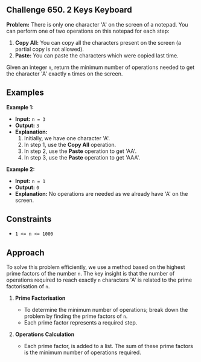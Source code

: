 ## Challenge 650. 2 Keys Keyboard

**Problem:** There is only one character 'A' on the screen of a notepad. You can perform one of two operations on this notepad for each step:

1. **Copy All:** You can copy all the characters present on the screen (a partial copy is not allowed).
2. **Paste:** You can paste the characters which were copied last time.

Given an integer `n`, return the minimum number of operations needed to get the character 'A' exactly `n` times on the screen.

## Examples

**Example 1:**

- **Input:** `n = 3`
- **Output:** `3`
- **Explanation:**
  1. Initially, we have one character 'A'.
  2. In step 1, use the **Copy All** operation.
  3. In step 2, use the **Paste** operation to get 'AA'.
  4. In step 3, use the **Paste** operation to get 'AAA'.

**Example 2:**

- **Input:** `n = 1`
- **Output:** `0`
- **Explanation:** No operations are needed as we already have 'A' on the screen.

## Constraints

- `1 <= n <= 1000`

## Approach

To solve this problem efficiently, we use a method based on the highest prime factors of the number `n`. The key insight is that the number of operations required to reach exactly `n` characters 'A' is related to the prime factorisation of `n`.

1. **Prime Factorisation**
   - To determine the minimum number of operations; break down the problem by finding the prime factors of `n`.
   - Each prime factor represents a required step.

2. **Operations Calculation**
   - Each prime factor, is added to a list. The sum of these prime factors is the minimum number of operations required.



